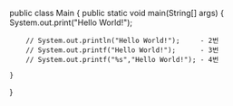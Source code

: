 public class Main {
	public static void main(String[] args) {
		System.out.print("Hello World!");
        
        // System.out.println("Hello World!");     - 2번
        // System.out.printf("Hello World!");      - 3번
        // System.out.printf("%s","Hello World!"); - 4번
 
	}
}
